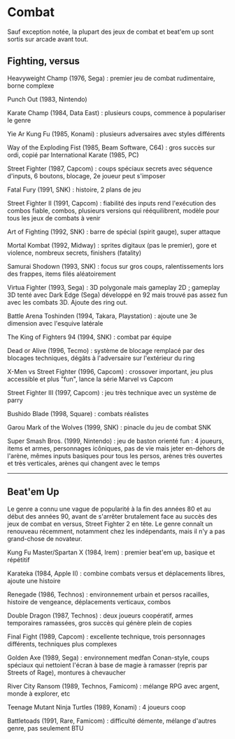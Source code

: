 # Combat

Sauf exception notée, la plupart des jeux de combat et beat'em up sont sortis sur arcade avant tout.

## Fighting, versus

Heavyweight Champ (1976, Sega) : premier jeu de combat rudimentaire, borne complexe

Punch Out (1983, Nintendo)

Karate Champ (1984, Data East) : plusieurs coups, commence à populariser le genre

Yie Ar Kung Fu (1985, Konami) : plusieurs adversaires avec styles différents

Way of the Exploding Fist (1985, Beam Software, C64) : gros succès sur ordi, copié par International Karate (1985, PC)

Street Fighter (1987, Capcom) : coups spéciaux secrets avec séquence d'inputs, 6 boutons, blocage, 2e joueur peut s'imposer

Fatal Fury (1991, SNK) : histoire, 2 plans de jeu

Street Fighter II (1991, Capcom) : fiabilité des inputs rend l'exécution des combos fiable, combos, plusieurs versions qui rééquilibrent, modèle pour tous les jeux de combats à venir

Art of Fighting (1992, SNK) : barre de spécial (spirit gauge), super attaque

Mortal Kombat (1992, Midway) : sprites digitaux (pas le premier), gore et violence, nombreux secrets, finishers (fatality)

Samurai Shodown (1993, SNK) : focus sur gros coups, ralentissements lors des frappes, items filés aléatoirement

Virtua Fighter (1993, Sega) : 3D polygonale mais gameplay 2D ; gameplay 3D tenté avec Dark Edge (Sega) développé en 92 mais trouvé pas assez fun avec les combats 3D. Ajoute des ring out.

Battle Arena Toshinden (1994, Takara, Playstation) : ajoute une 3e dimension avec l'esquive latérale

The King of Fighters 94 (1994, SNK) : combat par équipe

Dead or Alive (1996, Tecmo) : système de blocage remplacé par des blocages techniques, dégâts à l'adversaire sur l'extérieur du ring

X-Men vs Street Fighter (1996, Capcom) : crossover important, jeu plus accessible et plus "fun", lance la série Marvel vs Capcom

Street Fighter III (1997, Capcom) : jeu très technique avec un système de parry

Bushido Blade (1998, Square) : combats réalistes

Garou Mark of the Wolves (1999, SNK) : pinacle du jeu de combat SNK

Super Smash Bros. (1999, Nintendo) : jeu de baston orienté fun : 4 joueurs, items et armes, personnages icôniques, pas de vie mais jeter en-dehors de l'arène, mêmes inputs basiques pour tous les persos, arènes très ouvertes et très verticales, arènes qui changent avec le temps

---

## Beat'em Up

Le genre a connu une vague de popularité à la fin des années 80 et au début des années 90, avant de s'arrêter brutalement face au succès des jeux de combat en versus, Street Fighter 2 en tête. Le genre connaît un renouveau récemment, notamment chez les indépendants, mais il n'y a pas grand-chose de novateur.

Kung Fu Master/Spartan X (1984, Irem) : premier beat'em up, basique et répétitif

Karateka (1984, Apple II) : combine combats versus et déplacements libres, ajoute une histoire

Renegade (1986, Technos) : environnement urbain et persos racailles, histoire de vengeance, déplacements verticaux, combos

Double Dragon (1987, Technos) : deux joueurs coopératif, armes temporaires ramassées, gros succès qui génère plein de copies

Final Fight (1989, Capcom) : excellente technique, trois personnages différents, techniques plus complexes

Golden Axe (1989, Sega) : environnement medfan Conan-style, coups spéciaux qui nettoient l'écran à base de magie à ramasser (repris par Streets of Rage), montures à chevaucher

River City Ransom (1989, Technos, Famicom) : mélange RPG avec argent, monde à explorer, etc

Teenage Mutant Ninja Turtles (1989, Konami) : 4 joueurs coop

Battletoads (1991, Rare, Famicom) : difficulté démente, mélange d'autres genre, pas seulement BTU
